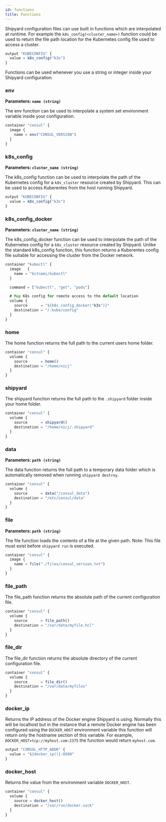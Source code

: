 ```yaml
---
id: functions
title: Functions
---
```


Shipyard configuration files can use built in functions which are interpolated at runtime. For example the `k8s_config(<cluster_name>)` function could be used to return the file path location for the Kubernetes config file used to access a cluster.

```javascript
output "KUBECONFIG" {
  value = k8s_config("k3s")
}
```

Functions can be used whenever you use a string or integer inside your Shipyard configuration

### env
**Parameters: `name (string)`**

The env function can be used to interpolate a system set environment variable inside your configuration.

```javascript
container "consul" {
  image {
    name = env("CONSUL_VERSION")
  }
}
```

### k8s_config
**Parameters: `cluster_name (string)`**

The k8s_config function can be used to interpolate the path of the Kubernetes config for a `k8s_cluster` resource created by Shipyard.
This can be used to access Kuberentes from the host running Shipyard.

```javascript
output "KUBECONFIG" {
  value = k8s_config("k3s")
}
```

### k8s_config_docker
**Parameters: `cluster_name (string)`**

The k8s_config_docker function can be used to interpolate the path of the Kubernetes config for a `k8s_cluster` resource created by Shipyard. Unlike the
standard k8s_config function, this function returns a Kuberentes config file suitable for accessing the cluster from the Docker network.

```javascript
container "kubectl" {
  image   {
    name = "bitnami/kubectl"
  }

  command = ["kubectl", "get", "pods"]

  # Map K8s config for remote access to the default location
  volume {
    source      = "${k8s_config_docker("k3s")}"
    destination = "/.kube/config"
  }
}
```

### home

The home function returns the full path to the current users home folder.

```javascript
container "consul" {
  volume {
    source      = home()
    destination = "/home/nicj"
  }
}
```

### shipyard

The shipyard function returns the full path to the `.shipyard` folder inside your home folder.

```javascript
container "consul" {
  volume {
    source      = shipyard()
    destination = "/home/nicj/.shipyard"
  }
}
```

### data
**Parameters: `path (string)`**

The data function returns the full path to a temporary data folder which is automatically removed when running `shipyard destroy`. 

```javascript
container "consul" {
  volume {
    source      = data("/consul_data")
    destination = "/etc/consul/data"
  }
}
```

### file
**Parameters: `path (string)`**

The file function loads the contents of a file at the given path. Note: This file must exist before `shipyard run` is executed.

```javascript
container "consul" {
  image {
    name = file("./files/consul_version.txt")
  }
}
```

### file_path

The file_path function returns the absolute path of the current configuration file.

```javascript
container "consul" {
  volume {
    source      = file_path()
    destination = "/var/data/myfile.hcl"
  }
}
```

### file_dir

The file_dir function returns the absolute directory of the current configuration file.

```javascript
container "consul" {
  volume {
    source      = file_dir()
    destination = "/var/data/myfiles"
  }
}
```

### docker_ip

Returns the IP address of the Docker engine Shipyard is using. Normally this will be localhost but in the instance
that a remote Docker engine has been configured using the `DOCKER_HOST` environment variable this function
will return only the hostname section of this variable. For example, `DOCKER_HOST=tcp://myhost.com:2375` 
the function would return `myhost.com`.

```javascript
output "CONSUL_HTTP_ADDR" {
  value = "${docker_ip()}:8500"
}
```

### docker_host

Returns the value from the environment variable `DOCKER_HOST`.

```javascript
container "consul" {
  volume {
    source = docker_host()
    destination = "/var/run/docker.sock"
  }
}
```

